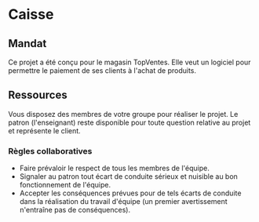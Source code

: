 # Caisse
## Mandat
Ce projet a été conçu pour le magasin TopVentes. Elle veut un logiciel pour permettre le paiement de ses clients à l'achat de produits.
## Ressources
Vous disposez des membres de votre groupe pour réaliser le projet. Le patron (l'enseignant) reste disponible pour toute question relative au projet et représente le client.
### Règles collaboratives
- Faire prévaloir le respect de tous les membres de l'équipe.
- Signaler au patron tout écart de conduite sérieux et nuisible au bon fonctionnement de l'équipe.
- Accepter les conséquences prévues pour de tels écarts de conduite dans la réalisation du travail d'équipe (un premier avertissement n'entraîne pas de conséquences).